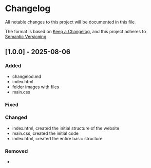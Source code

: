 # Changelog

All notable changes to this project will be documented in this file.

The format is based on [Keep a Changelog](https://keepachangelog.com/en/1.1.0/),
and this project adheres to [Semantic Versioning](https://semver.org/spec/v2.0.0.html).

## [1.0.0] - 2025-08-06

### Added

- changelod.md
- index.html
- folder images with files
- main.css

### Fixed


### Changed
- index.html, created the initial structure of the website
- main.css, created the initial code
- index.html, created the entire basic structure 

### Removed
- 